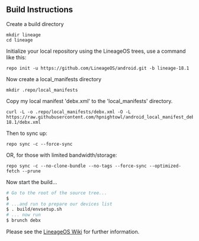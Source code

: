 Build Instructions
------------------
Create a build directory

	mkdir lineage
	cd lineage

Initialize your local repository using the LineageOS trees, use a command like this:

    repo init -u https://github.com/LineageOS/android.git -b lineage-18.1

Now create a local_manifests directory

    mkdir .repo/local_manifests

Copy my local manifest 'debx.xml' to the 'local_manifests' directory.

    curl -L -o .repo/local_manifests/debx.xml -O -L https://raw.githubusercontent.com/hpnightowl/android_local_manifest_deb/lineage-18.1/debx.xml

Then to sync up:

    repo sync -c --force-sync

OR, for those with limited bandwidth/storage:

    repo sync -c --no-clone-bundle --no-tags --force-sync --optimized-fetch --prune


Now start the build...

```bash
# Go to the root of the source tree...
$
# ...and run to prepare our devices list
$ . build/envsetup.sh
# ... now run
$ brunch debx
```


Please see the [LineageOS Wiki](https://wiki.lineageos.org/) for further information.
